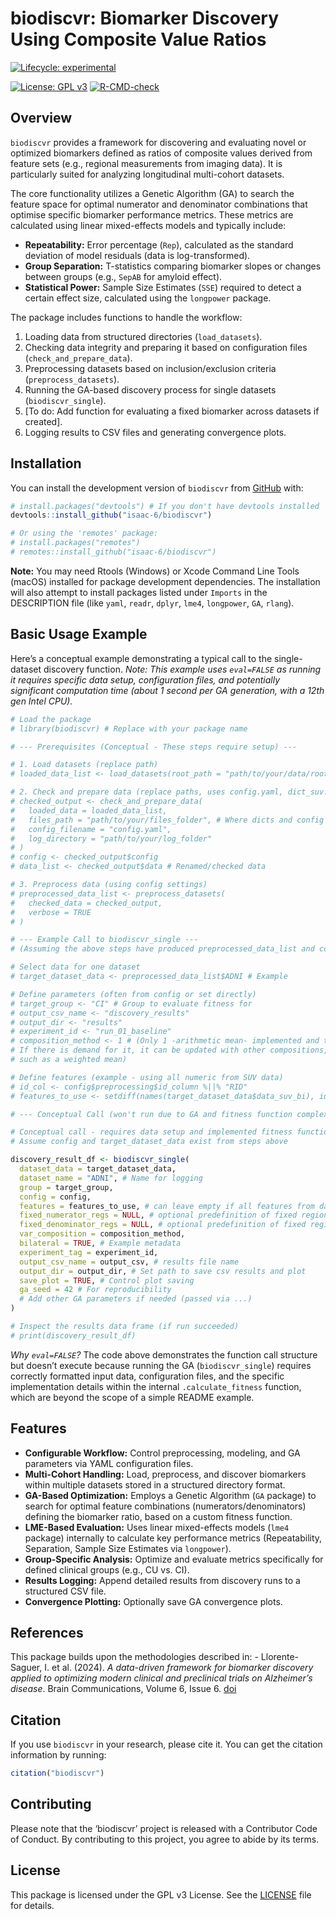 
<!-- README.md is generated from README.Rmd. Please edit that file -->

# biodiscvr: Biomarker Discovery Using Composite Value Ratios

<!-- badges: start -->

[![Lifecycle:
experimental](https://img.shields.io/badge/lifecycle-experimental-orange.svg)](https://lifecycle.r-lib.org/articles/stages.html#experimental)
<!-- [![CRAN status](https://www.r-pkg.org/badges/version/biodiscvr)](https://CRAN.R-project.org/package=biodiscvr) -->
<!-- [![Codecov test coverage](https://codecov.io/gh/isaac-6/biodiscvr/branch/main/graph/badge.svg)](https://app.codecov.io/gh/isaac-6/biodiscvr?branch=main) -->
[![License: GPL
v3](https://img.shields.io/badge/License-GPLv3-blue.svg)](https://www.gnu.org/licenses/gpl-3.0)
[![R-CMD-check](https://github.com/isaac-6/biodiscvr/actions/workflows/R-CMD-check.yaml/badge.svg)](https://github.com/isaac-6/biodiscvr/actions/workflows/R-CMD-check.yaml)
<!-- badges: end -->

## Overview

`biodiscvr` provides a framework for discovering and evaluating novel or
optimized biomarkers defined as ratios of composite values derived from
feature sets (e.g., regional measurements from imaging data). It is
particularly suited for analyzing longitudinal multi-cohort datasets.

The core functionality utilizes a Genetic Algorithm (GA) to search the
feature space for optimal numerator and denominator combinations that
optimise specific biomarker performance metrics. These metrics are
calculated using linear mixed-effects models and typically include:

- **Repeatability:** Error percentage (`Rep`), calculated as the
  standard deviation of model residuals (data is log-transformed).
- **Group Separation:** T-statistics comparing biomarker slopes or
  changes between groups (e.g., `SepAB` for amyloid effect).
- **Statistical Power:** Sample Size Estimates (`SSE`) required to
  detect a certain effect size, calculated using the `longpower`
  package.

The package includes functions to handle the workflow:

1.  Loading data from structured directories (`load_datasets`).
2.  Checking data integrity and preparing it based on configuration
    files (`check_and_prepare_data`).
3.  Preprocessing datasets based on inclusion/exclusion criteria
    (`preprocess_datasets`).
4.  Running the GA-based discovery process for single datasets
    (`biodiscvr_single`).
5.  \[To do: Add function for evaluating a fixed biomarker across
    datasets if created\].
6.  Logging results to CSV files and generating convergence plots.

## Installation

You can install the development version of `biodiscvr` from
[GitHub](https://github.com/isaac-6/biodiscvr) with:

``` r
# install.packages("devtools") # If you don't have devtools installed
devtools::install_github("isaac-6/biodiscvr")

# Or using the 'remotes' package:
# install.packages("remotes")
# remotes::install_github("isaac-6/biodiscvr")
```

**Note:** You may need Rtools (Windows) or Xcode Command Line Tools
(macOS) installed for package development dependencies. The installation
will also attempt to install packages listed under `Imports` in the
DESCRIPTION file (like `yaml`, `readr`, `dplyr`, `lme4`, `longpower`,
`GA`, `rlang`).

## Basic Usage Example

Here’s a conceptual example demonstrating a typical call to the
single-dataset discovery function. *Note: This example uses `eval=FALSE`
as running it requires specific data setup, configuration files, and
potentially significant computation time (about 1 second per GA
generation, with a 12th gen Intel CPU).*

``` r
# Load the package
# library(biodiscvr) # Replace with your package name

# --- Prerequisites (Conceptual - These steps require setup) ---

# 1. Load datasets (replace path)
# loaded_data_list <- load_datasets(root_path = "path/to/your/data/root")

# 2. Check and prepare data (replace paths, uses config.yaml, dict_suv.csv)
# checked_output <- check_and_prepare_data(
#   loaded_data = loaded_data_list,
#   files_path = "path/to/your/files_folder", # Where dicts and config live
#   config_filename = "config.yaml",
#   log_directory = "path/to/your/log_folder"
# )
# config <- checked_output$config
# data_list <- checked_output$data # Renamed/checked data

# 3. Preprocess data (using config settings)
# preprocessed_data_list <- preprocess_datasets(
#   checked_data = checked_output,
#   verbose = TRUE
# )

# --- Example Call to biodiscvr_single ---
# (Assuming the above steps have produced preprocessed_data_list and config)

# Select data for one dataset
# target_dataset_data <- preprocessed_data_list$ADNI # Example

# Define parameters (often from config or set directly)
# target_group <- "CI" # Group to evaluate fitness for
# output_csv_name <- "discovery_results"
# output_dir <- "results"
# experiment_id <- "run_01_baseline"
# composition_method <- 1 # (Only 1 -arithmetic mean- implemented and tested. 
# If there is demand for it, it can be updated with other compositions, 
# such as a weighted mean)

# Define features (example - using all numeric from SUV data)
# id_col <- config$preprocessing$id_column %||% "RID"
# features_to_use <- setdiff(names(target_dataset_data$data_suv_bi), id_col)

# --- Conceptual Call (won't run due to GA and fitness function complexity) ---
```

``` r
# Conceptual call - requires data setup and implemented fitness function
# Assume config and target_dataset_data exist from steps above

discovery_result_df <- biodiscvr_single(
  dataset_data = target_dataset_data,
  dataset_name = "ADNI", # Name for logging
  group = target_group,
  config = config,
  features = features_to_use, # can leave empty if all features from data_suv_bi
  fixed_numerator_regs = NULL, # optional predefinition of fixed regions
  fixed_denominator_regs = NULL, # optional predefinition of fixed regions
  var_composition = composition_method,
  bilateral = TRUE, # Example metadata
  experiment_tag = experiment_id,
  output_csv_name = output_csv, # results file name
  output_dir = output_dir, # Set path to save csv results and plot
  save_plot = TRUE, # Control plot saving
  ga_seed = 42 # For reproducibility
  # Add other GA parameters if needed (passed via ...)
)

# Inspect the results data frame (if run succeeded)
# print(discovery_result_df)
```

*Why `eval=FALSE`?* The code above demonstrates the function call
structure but doesn’t execute because running the GA
(`biodiscvr_single`) requires correctly formatted input data,
configuration files, and the specific implementation details within the
internal `.calculate_fitness` function, which are beyond the scope of a
simple README example.

## Features

- **Configurable Workflow:** Control preprocessing, modeling, and GA
  parameters via YAML configuration files.
- **Multi-Cohort Handling:** Load, preprocess, and discover biomarkers
  within multiple datasets stored in a structured directory format.
- **GA-Based Optimization:** Employs a Genetic Algorithm (`GA` package)
  to search for optimal feature combinations (numerators/denominators)
  defining the biomarker ratio, based on a custom fitness function.
- **LME-Based Evaluation:** Uses linear mixed-effects models (`lme4`
  package) internally to calculate key performance metrics
  (Repeatability, Separation, Sample Size Estimates via `longpower`).
- **Group-Specific Analysis:** Optimize and evaluate metrics
  specifically for defined clinical groups (e.g., CU vs. CI).
- **Results Logging:** Append detailed results from discovery runs to a
  structured CSV file.
- **Convergence Plotting:** Optionally save GA convergence plots.

## References

This package builds upon the methodologies described in: -
Llorente-Saguer, I. et al. (2024). *A data-driven framework for
biomarker discovery applied to optimizing modern clinical and
preclinical trials on Alzheimer’s disease*. Brain Communications, Volume
6, Issue 6. [doi](doi.org/10.1093/braincomms/fcae438)

## Citation

If you use `biodiscvr` in your research, please cite it. You can get the
citation information by running:

``` r
citation("biodiscvr")
```

## Contributing

Please note that the ‘biodiscvr’ project is released with a Contributor
Code of Conduct. By contributing to this project, you agree to abide by
its terms.

## License

This package is licensed under the GPL v3 License. See the
[LICENSE](LICENSE.md) file for details.
